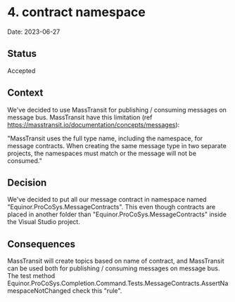 # 4. contract namespace

Date: 2023-06-27

## Status

Accepted

## Context

We've decided to use MassTransit for publishing / consuming messages on message bus.
MassTransit have this limitation (ref https://masstransit.io/documentation/concepts/messages):

"MassTransit uses the full type name, including the namespace, for message contracts. When creating the same message type in two separate projects, the namespaces must match or the message will not be consumed."


## Decision

We've decided to put all our message contract in namespace named "Equinor.ProCoSys.MessageContracts".
This even though contracts are placed in another folder than "Equinor.ProCoSys.MessageContracts" inside the
Visual Studio project.

## Consequences

MassTransit will create topics based on name of contract, and MassTransit can be used both for publishing / consuming messages on message bus.
The test method Equinor.ProCoSys.Completion.Command.Tests.MessageContracts.AssertNamespaceNotChanged check this "rule".